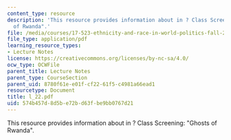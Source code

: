 ```yaml
---
content_type: resource
description: 'This resource provides information about in ? Class Screening: "Ghosts
  of Rwanda".'
file: /media/courses/17-523-ethnicity-and-race-in-world-politics-fall-2005/574b457d8d5be72bd63fbe9bb0767d21_l_22.pdf
file_type: application/pdf
learning_resource_types:
- Lecture Notes
license: https://creativecommons.org/licenses/by-nc-sa/4.0/
ocw_type: OCWFile
parent_title: Lecture Notes
parent_type: CourseSection
parent_uid: 8780f61e-e01f-cf22-61f5-c4981a66ead1
resourcetype: Document
title: l_22.pdf
uid: 574b457d-8d5b-e72b-d63f-be9bb0767d21
---
```

This resource provides information about in ? Class Screening: "Ghosts of Rwanda".